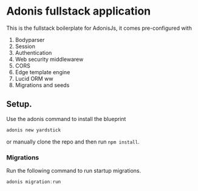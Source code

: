 # Adonis fullstack application

This is the fullstack boilerplate for AdonisJs, it comes pre-configured with

1. Bodyparser
2. Session
3. Authentication
4. Web security middlewarew
5. CORS
6. Edge template engine
7. Lucid ORM ww
8. Migrations and seeds
   
## Setup.   

Use the adonis command to install the blueprint

```bash
adonis new yardstick
```

or manually clone the repo and then run `npm install`.


### Migrations

Run the following command to run startup migrations.

```js
adonis migration:run
```
  
